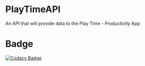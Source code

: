 # PlayTimeAPI

An API that will provide data to the Play Time - Productivity App

# Badge

[![Codacy Badge](https://api.codacy.com/project/badge/Grade/f25720dcd99c47c89e2230a7f0e4e03b)](https://www.codacy.com/manual/bgouws/PlayTimeAPI?utm_source=github.com&amp;utm_medium=referral&amp;utm_content=bgouws/PlayTimeAPI&amp;utm_campaign=Badge_Grade)
